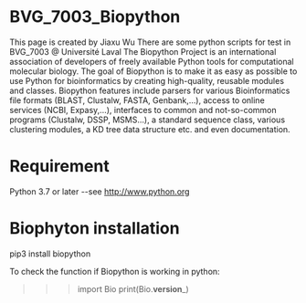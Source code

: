 # BVG_7003_Biopython

This page is created by Jiaxu Wu
There are some python scripts for test in BVG_7003 @ Université Laval
The Biopython Project is an international association of developers of freely available Python tools for computational molecular biology.
The goal of Biopython is to make it as easy as possible to use Python for bioinformatics by creating high-quality, reusable modules and classes. Biopython features include parsers for various Bioinformatics file formats (BLAST, Clustalw, FASTA, Genbank,…), access to online services (NCBI, Expasy,…), interfaces to common and not-so-common programs (Clustalw, DSSP, MSMS…), a standard sequence class, various clustering modules, a KD tree data structure etc. and even documentation.

Requirement
===========
Python 3.7 or later --see http://www.python.org 


Biophyton installation
===========

  pip3 install biopython
  
To check the function if Biopython is working in python:


>>> import Bio
>>> print(Bio.__version___)


